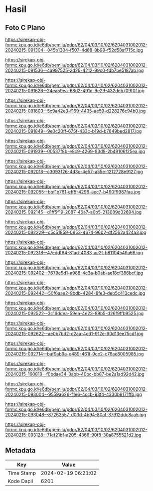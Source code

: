 # Hasil

## Foto C Plano

https://sirekap-obj-formc.kpu.go.id/e6db/pemilu/pdpr/62/04/03/10/02/6204031002012-20240215-091304--045b1304-f507-4d68-8b98-f52d58af715c.jpg

https://sirekap-obj-formc.kpu.go.id/e6db/pemilu/pdpr/62/04/03/10/02/6204031002012-20240215-091536--4a997525-2d26-4212-99c0-fdb7be5187ab.jpg

https://sirekap-obj-formc.kpu.go.id/e6db/pemilu/pdpr/62/04/03/10/02/6204031002012-20240215-091626--24ea59ea-68d2-491d-9e29-432deb709f0f.jpg

https://sirekap-obj-formc.kpu.go.id/e6db/pemilu/pdpr/62/04/03/10/02/6204031002012-20240215-091803--5c9a42e3-f169-4435-ae59-d228276c94b0.jpg

https://sirekap-obj-formc.kpu.go.id/e6db/pemilu/pdpr/62/04/03/10/02/6204031002012-20240215-091849--9e0c20ff-675f-433c-b19d-b7849bed2817.jpg

https://sirekap-obj-formc.kpu.go.id/e6db/pemilu/pdpr/62/04/03/10/02/6204031002012-20240215-091939--00537f8b-e8c9-4269-93d8-2b49106f25ea.jpg

https://sirekap-obj-formc.kpu.go.id/e6db/pemilu/pdpr/62/04/03/10/02/6204031002012-20240215-092018--c3093126-4d3c-4e57-a55e-1212728e9127.jpg

https://sirekap-obj-formc.kpu.go.id/e6db/pemilu/pdpr/62/04/03/10/02/6204031002012-20240215-092055--bbf1b761-eff5-4296-aec7-b490f9987faa.jpg

https://sirekap-obj-formc.kpu.go.id/e6db/pemilu/pdpr/62/04/03/10/02/6204031002012-20240215-092145--d1ff5f19-2087-46a7-a0b5-213089d32694.jpg

https://sirekap-obj-formc.kpu.go.id/e6db/pemilu/pdpr/62/04/03/10/02/6204031002012-20240215-092229--c5c51859-0953-4674-9602-df2562a424a3.jpg

https://sirekap-obj-formc.kpu.go.id/e6db/pemilu/pdpr/62/04/03/10/02/6204031002012-20240215-092318--47eddf64-81ad-4083-ac2f-b81104549a66.jpg

https://sirekap-obj-formc.kpu.go.id/e6db/pemilu/pdpr/62/04/03/10/02/6204031002012-20240215-092402--7679e5d1-a988-4c3a-b0ab-ae18cf386bcf.jpg

https://sirekap-obj-formc.kpu.go.id/e6db/pemilu/pdpr/62/04/03/10/02/6204031002012-20240215-092442--50f6aae2-9bdb-4284-8fe3-deb5c413cedc.jpg

https://sirekap-obj-formc.kpu.go.id/e6db/pemilu/pdpr/62/04/03/10/02/6204031002012-20240215-092522--3c16ddea-59ea-4e23-89b5-d26f9ffb9525.jpg

https://sirekap-obj-formc.kpu.go.id/e6db/pemilu/pdpr/62/04/03/10/02/6204031002012-20240215-092622--ae0b7bd2-d2aa-4cd1-912e-90d13ee75cdf.jpg

https://sirekap-obj-formc.kpu.go.id/e6db/pemilu/pdpr/62/04/03/10/02/6204031002012-20240215-092714--baf9ab9a-e489-461f-9ce2-c76ae8005985.jpg

https://sirekap-obj-formc.kpu.go.id/e6db/pemilu/pdpr/62/04/03/10/02/6204031002012-20240215-160818--f0bdae34-3abb-40bc-bb87-be2a1ad92d42.jpg

https://sirekap-obj-formc.kpu.go.id/e6db/pemilu/pdpr/62/04/03/10/02/6204031002012-20240215-093004--9559a626-f1e6-4ccb-93f4-4330b9171ffb.jpg

https://sirekap-obj-formc.kpu.go.id/e6db/pemilu/pdpr/62/04/03/10/02/6204031002012-20240215-093048--87262557-d03d-4b94-80af-37912ddc8aa5.jpg

https://sirekap-obj-formc.kpu.go.id/e6db/pemilu/pdpr/62/04/03/10/02/6204031002012-20240215-093128--71ef21bf-a205-4366-90f8-30a8755521d2.jpg


## Metadata

| Key        | Value               |
| ---------- | ------------------- |
| Time Stamp | 2024-02-19 06:21:02 |
| Kode Dapil | 6201                |



